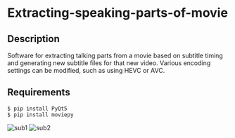 # Extracting-speaking-parts-of-movie

## Description
Software for extracting talking parts from a movie based on subtitle timing and generating new subtitle files for that new video. Various encoding settings can be modified, such as using HEVC or AVC. 
## Requirements
```
$ pip install PyQt5
$ pip install moviepy
```
![sub1](https://user-images.githubusercontent.com/131509932/233780034-3e8ad2a5-578b-40c5-b641-ef3026a94ad6.JPG)
![sub2](https://user-images.githubusercontent.com/131509932/233780111-1e1d7ba8-dbee-4819-a8fe-5bfa803dbaf2.JPG)
